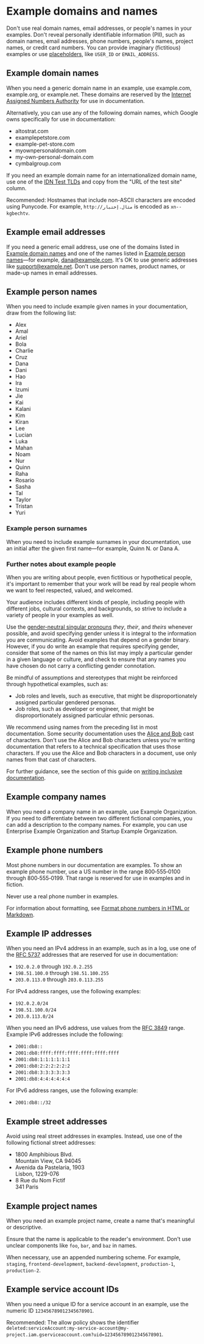 # Example domains and names  

Don't use real domain names, email addresses, or people's names in your examples. Don't reveal
personally identifiable information (PII), such as domain names, email addresses,
phone numbers, people's names, project names, or credit card numbers. You can
provide imaginary (fictitious) examples or use
[placeholders](/style/placeholders), like
`USER_ID` or `EMAIL_ADDRESS`.

## Example domain names

When you need a generic domain name in an example, use example.com,
example.org, or example.net. These domains are reserved by the
[Internet Assigned Numbers Authority](https://www.iana.org/domains/reserved)
for use in documentation.

Alternatively, you can use any of the following domain names, which Google
owns specifically for use in documentation:

* altostrat.com
* examplepetstore.com
* example-pet-store.com
* myownpersonaldomain.com
* my-own-personal-domain.com
* cymbalgroup.com

If you need an example domain name for an internationalized domain name, use one of the
[IDN Test TLDs](https://en.wikipedia.org/wiki/IDN_Test_TLDs) and copy from the
"URL of the test site" column.

Recommended: Hostnames that include non-ASCII characters
are encoded using Punycode. For example, `http://مثال.إختبار` is encoded as
`xn--kgbechtv`.

## Example email addresses

If you need a generic email address, use one of the domains listed
in
[Example domain names](#example-domain-names)
and one of the names listed in [Example person names](#example-person-names)—for
example, dana@example.com. It's OK to use generic addresses like support@example.net. Don't use
person names, product names, or made-up names in email addresses.

## Example person names

When you need to include example given names in your documentation,
draw from the following list:

* Alex
* Amal
* Ariel
* Bola
* Charlie
* Cruz
* Dana
* Dani
* Hao
* Ira
* Izumi
* Jie
* Kai
* Kalani
* Kim
* Kiran
* Lee
* Lucian
* Luka
* Mahan
* Noam
* Nur
* Quinn
* Raha
* Rosario
* Sasha
* Tal
* Taylor
* Tristan
* Yuri

### Example person surnames

When you need to include example surnames in your documentation, use an initial
after the given first name—for example, Quinn N. or Dana A.

### Further notes about example people

When you are writing about people, even fictitious or hypothetical people, it's important to
remember that your work will be read by real people whom we want to feel respected, valued, and
welcomed.

Your audience includes different kinds of people, including people with different jobs,
cultural contexts, and backgrounds, so strive to include a variety of people in your examples
as well.

Use the [gender-neutral singular pronouns](/style/pronouns#gender-neutral-pronouns)
*they*, *their*, and *theirs*
whenever possible, and avoid specifying gender unless it is integral to the information you
are communicating. Avoid examples that depend on a gender binary. However, if you do write an
example that requires specifying gender, consider that some of the names on this list may imply
a particular gender in a given language or culture, and check to ensure that any names you have
chosen do not carry a conflicting gender connotation.

Be mindful of assumptions and stereotypes that might be reinforced through hypothetical
examples, such as:

* Job roles and levels, such as executive, that might be disproportionately assigned
  particular gendered personas.
* Job roles, such as developer or engineer, that might be disproportionately assigned
  particular ethnic personas.

We recommend using names from the preceding list in most documentation. Some security
documentation uses the
[Alice and Bob](https://wikipedia.org/wiki/Alice_and_Bob#Cast_of_characters)
cast of characters. Don't use the Alice and Bob characters unless you're writing documentation that
refers to a technical specification that uses those characters. If you use the Alice and Bob
characters in a document, use only names from that cast of characters.

For further guidance, see the section of this guide on
[writing inclusive documentation](/style/inclusive-documentation).

## Example company names

When you need a company name in an example, use Example Organization. If you need to
differentiate between two different fictional companies, you can add a description to the company
names. For example, you can use Enterprise Example Organization and Startup Example
Organization.

## Example phone numbers

Most phone numbers in our documentation are examples. To show an example phone number, use a US
number in the range 800‑555‑0100 through 800‑555‑0199. That range is
reserved for use in examples and in fiction.

Never use a real phone number in examples.

For information about formatting, see
[Format phone numbers in HTML or Markdown](/style/phone-numbers#format-phone-numbers).

## Example IP addresses

When you need an IPv4 address in an example, such as in a log, use one of the
[RFC 5737](https://tools.ietf.org/html/rfc5737) addresses that are
reserved for use in documentation:

* `192.0.2.0` through `192.0.2.255`
* `198.51.100.0` through `198.51.100.255`
* `203.0.113.0` through `203.0.113.255`

For IPv4 address ranges, use the following examples:

* `192.0.2.0/24`
* `198.51.100.0/24`
* `203.0.113.0/24`

When you need an IPv6 address, use values from the
[RFC 3849](https://tools.ietf.org/html/rfc3849) range. Example IPv6 addresses include
the following:

* `2001:db8::`
* `2001:db8:ffff:ffff:ffff:ffff:ffff:ffff`
* `2001:db8:1:1:1:1:1:1`
* `2001:db8:2:2:2:2:2:2`
* `2001:db8:3:3:3:3:3:3`
* `2001:db8:4:4:4:4:4:4`

For IPv6 address ranges, use the following example:

* `2001:db8::/32`

## Example street addresses

Avoid using real street addresses in examples. Instead, use one of the following fictional
street addresses:

* 1800 Amphibious Blvd.  
  Mountain View, CA 94045
* Avenida da Pastelaria, 1903  
  Lisbon, 1229-076
* 8 Rue du Nom Fictif  
  341 Paris

## Example project names

When you need an example project name, create a name that's meaningful or descriptive.

Ensure that the name is applicable to the reader's environment. Don't use unclear components like
`foo`, `bar`, and `baz` in names.

When necessary, use an appended numbering scheme. For example, `staging`,
`frontend-development`, `backend-development`, `production-1`,
`production-2`.

## Example service account IDs

When you need a unique ID for a service account in an example, use the numeric ID
`123456789012345678901`.

Recommended: The allow policy shows the
identifier `deleted:serviceAccount:my-service-account@my-project.iam.gserviceaccount.com?uid=123456789012345678901`.

